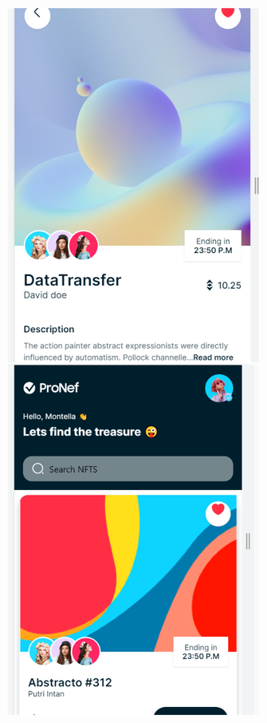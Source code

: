 <img src="/assets/images/screen.png" alt="screen" title="App screen">
<img src="/assets/images/scren.png" alt="screen" title="App screen">